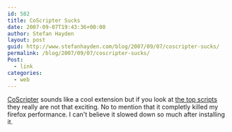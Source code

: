```yaml
---
id: 582
title: CoScripter Sucks
date: 2007-09-07T19:43:36+00:00
author: Stefan Hayden
layout: post
guid: http://www.stefanhayden.com/blog/2007/09/07/coscripter-sucks/
permalink: /blog/2007/09/07/coscripter-sucks/
Post:
  - link
categories:
  - web
---
```

<a href="http://services.alphaworks.ibm.com/coscripter/browse/about">CoScripter</a> sounds like a cool extension but if you look at <a href="http://services.alphaworks.ibm.com/coscripter/browse/scripts?sort=rating">the top scripts</a> they really are not that exciting. No to mention that it completly killed my firefox performance. I can't believe it slowed down so much after installing it.